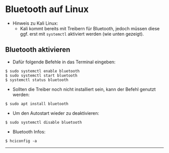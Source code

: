 # Bluetooth auf Linux

- Hinweis zu Kali Linux:
    - Kali kommt bereits mit Treibern für Bluetooth, jedoch müssen diese ggf. erst mit `systemctl` aktiviert werden (wie unten gezeigt).


## Bluetooth aktivieren

- Dafür folgende Befehle in das Terminal eingeben:
```
$ sudo systemctl enable bluetooth
$ sudo systemctl start bluetooth
$ systemctl status bluetooth
```


- Sollten die Treiber noch nicht installiert sein, kann der Befehl genutzt werden:
```
$ sudo apt install bluetooth
```


- Um den Autostart wieder zu deaktivieren:
```
$ sudo systemctl disable bluetooth
```


- Bluetooth Infos:
```
$ hciconfig -a
```


------------------------------------------------------------------------------------------------
